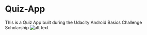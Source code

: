 # Quiz-App
This is a Quiz App built during the Udacity Android Basics Challenge Scholarship
![alt text](https://ibb.co/eUxcYz)